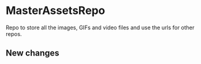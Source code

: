 # MasterAssetsRepo

Repo to store all the images, GIFs and video files and use the urls for other repos.

## New changes
